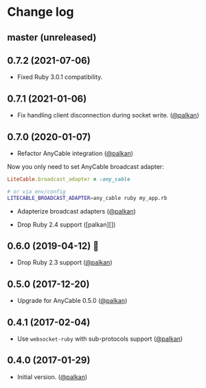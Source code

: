 # Change log

## master (unreleased)

## 0.7.2 (2021-07-06)

- Fixed Ruby 3.0.1 compatibility.

## 0.7.1 (2021-01-06)

- Fix handling client disconnection during socket write. ([@palkan][])

## 0.7.0 (2020-01-07)

- Refactor AnyCable integration ([@palkan][])

Now you only need to set AnyCable broadcast adapter:

```ruby
LiteCable.broadcast_adapter = :any_cable
```

```sh
# or via env/config
LITECABLE_BROADCAST_ADAPTER=any_cable ruby my_app.rb
```

- Adapterize broadcast adapters ([@palkan][])

- Drop Ruby 2.4 support ([palkan][])

## 0.6.0 (2019-04-12) 🚀

- Drop Ruby 2.3 support ([@palkan][])

## 0.5.0 (2017-12-20)

- Upgrade for AnyCable 0.5.0 ([@palkan][])

## 0.4.1 (2017-02-04)

- Use `websocket-ruby` with sub-protocols support ([@palkan][])

## 0.4.0 (2017-01-29)

- Initial version. ([@palkan][])

[@palkan]: https://github.com/palkan
